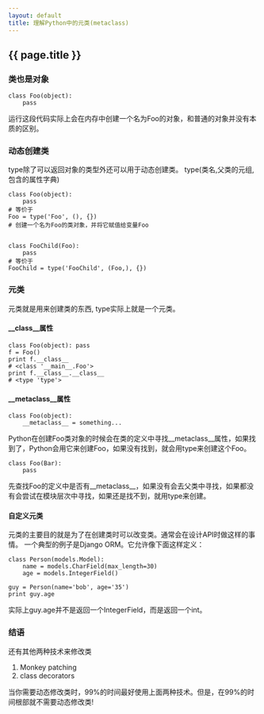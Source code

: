 ```yaml
---
layout: default
title: 理解Python中的元类(metaclass)
---
```



## {{ page.title }}


### 类也是对象

```
class Foo(object):
    pass
```
运行这段代码实际上会在内存中创建一个名为Foo的对象，和普通的对象并没有本质的区别。


### 动态创建类
type除了可以返回对象的类型外还可以用于动态创建类。
type(类名,父类的元组,包含的属性字典)

```
class Foo(object):
    pass
# 等价于
Foo = type('Foo', (), {})
# 创建一个名为Foo的类对象，并将它赋值给变量Foo


class FooChild(Foo):
    pass
# 等价于
FooChild = type('FooChild', (Foo,), {})
```

### 元类
元类就是用来创建类的东西, type实际上就是一个元类。


#### __class__属性
```
class Foo(object): pass
f = Foo()
print f.__class__
# <class '__main__.Foo'>
print f.__class__.__class__
# <type 'type'>
```


#### __metaclass__属性
```
class Foo(object):
    __metaclass__ = something...
```
Python在创建Foo类对象的时候会在类的定义中寻找__metaclass__属性，如果找到了，Python会用它来创建Foo，如果没有找到，就会用type来创建这个Foo。

```
class Foo(Bar):
    pass
```
先查找Foo的定义中是否有__metaclass__，如果没有会去父类中寻找，如果都没有会尝试在模块层次中寻找，如果还是找不到，就用type来创建。


#### 自定义元类
元类的主要目的就是为了在创建类时可以改变类。通常会在设计API时做这样的事情。
一个典型的例子是Django ORM。它允许像下面这样定义：

```
class Person(models.Model):
    name = models.CharField(max_length=30)
    age = models.IntegerField()

guy = Person(name='bob', age='35')
print guy.age
```

实际上guy.age并不是返回一个IntegerField，而是返回一个int。


### 结语
还有其他两种技术来修改类

1. Monkey patching
2. class decorators

当你需要动态修改类时，99%的时间最好使用上面两种技术。但是，在99%的时间根部就不需要动态修改类!

